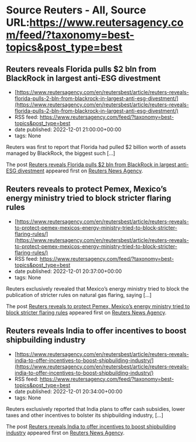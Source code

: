 # Source Reuters - All, Source URL:https://www.reutersagency.com/feed/?taxonomy=best-topics&post_type=best

## Reuters reveals Florida pulls $2 bln from BlackRock in largest anti-ESG divestment
 - [https://www.reutersagency.com/en/reutersbest/article/reuters-reveals-florida-pulls-2-bln-from-blackrock-in-largest-anti-esg-divestment/](https://www.reutersagency.com/en/reutersbest/article/reuters-reveals-florida-pulls-2-bln-from-blackrock-in-largest-anti-esg-divestment/)
 - RSS feed: https://www.reutersagency.com/feed/?taxonomy=best-topics&post_type=best
 - date published: 2022-12-01 21:00:00+00:00
 - tags: None

<p>Reuters was first to report that Florida had pulled $2 billion worth of assets managed by BlackRock, the biggest such [&#8230;]</p>
<p>The post <a href="https://www.reutersagency.com/en/reutersbest/article/reuters-reveals-florida-pulls-2-bln-from-blackrock-in-largest-anti-esg-divestment/" rel="nofollow">Reuters reveals Florida pulls $2 bln from BlackRock in largest anti-ESG divestment</a> appeared first on <a href="https://www.reutersagency.com/en/" rel="nofollow">Reuters News Agency</a>.</p>

## Reuters reveals to protect Pemex, Mexico’s energy ministry tried to block stricter flaring rules
 - [https://www.reutersagency.com/en/reutersbest/article/reuters-reveals-to-protect-pemex-mexicos-energy-ministry-tried-to-block-stricter-flaring-rules/](https://www.reutersagency.com/en/reutersbest/article/reuters-reveals-to-protect-pemex-mexicos-energy-ministry-tried-to-block-stricter-flaring-rules/)
 - RSS feed: https://www.reutersagency.com/feed/?taxonomy=best-topics&post_type=best
 - date published: 2022-12-01 20:37:00+00:00
 - tags: None

<p>Reuters exclusively revealed that Mexico&#8217;s energy ministry tried to block the publication of stricter rules on natural gas flaring, saying [&#8230;]</p>
<p>The post <a href="https://www.reutersagency.com/en/reutersbest/article/reuters-reveals-to-protect-pemex-mexicos-energy-ministry-tried-to-block-stricter-flaring-rules/" rel="nofollow">Reuters reveals to protect Pemex, Mexico&#8217;s energy ministry tried to block stricter flaring rules</a> appeared first on <a href="https://www.reutersagency.com/en/" rel="nofollow">Reuters News Agency</a>.</p>

## Reuters reveals India to offer incentives to boost shipbuilding industry
 - [https://www.reutersagency.com/en/reutersbest/article/reuters-reveals-india-to-offer-incentives-to-boost-shipbuilding-industry/](https://www.reutersagency.com/en/reutersbest/article/reuters-reveals-india-to-offer-incentives-to-boost-shipbuilding-industry/)
 - RSS feed: https://www.reutersagency.com/feed/?taxonomy=best-topics&post_type=best
 - date published: 2022-12-01 20:34:00+00:00
 - tags: None

<p>Reuters exclusively reported that India plans to offer cash subsidies, lower taxes and other incentives to bolster its shipbuilding industry, [&#8230;]</p>
<p>The post <a href="https://www.reutersagency.com/en/reutersbest/article/reuters-reveals-india-to-offer-incentives-to-boost-shipbuilding-industry/" rel="nofollow">Reuters reveals India to offer incentives to boost shipbuilding industry</a> appeared first on <a href="https://www.reutersagency.com/en/" rel="nofollow">Reuters News Agency</a>.</p>

